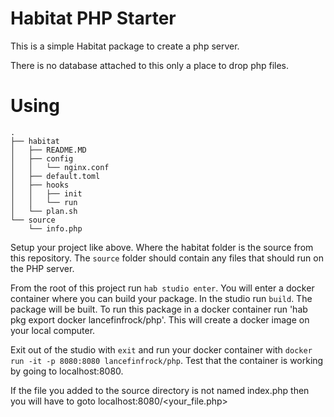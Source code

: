 # Habitat PHP Starter

This is a simple Habitat package to create a php server. 

There is no database attached to this only a place to drop php files. 


# Using

```
.
├── habitat
│   ├── README.MD
│   ├── config
│   │   └── nginx.conf
│   ├── default.toml
│   ├── hooks
│   │   ├── init
│   │   └── run
│   └── plan.sh
└── source
    └── info.php
```

Setup your project like above. Where the habitat folder is the source from this repository. 
The `source` folder should contain any files that should run on the PHP server. 

From the root of this project run `hab studio enter`. You will enter a docker container where you can build your package. 
In the studio run `build`. The package will be built. 
To run this package in a docker container run 'hab pkg export docker lancefinfrock/php'. 
This will create a docker image on your local computer. 

Exit out of the studio with `exit` and run your docker container with `docker run -it -p 8080:8080 lancefinfrock/php`. 
Test that the container is working by going to localhost:8080. 

If the file you added to the source directory is not named index.php then you will have to goto localhost:8080/<your_file.php> 

